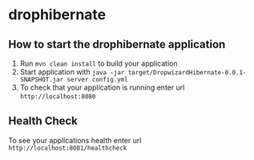# drophibernate

How to start the drophibernate application
---

1. Run `mvn clean install` to build your application
1. Start application with `java -jar target/DropwizardHibernate-0.0.1-SNAPSHOT.jar server config.yml`
1. To check that your application is running enter url `http://localhost:8080`

Health Check
---

To see your applications health enter url `http://localhost:8081/healthcheck`
